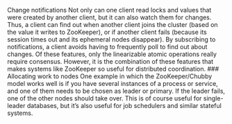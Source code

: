 Change notifications Not only can one client read locks and values that were created by another client, but it can also
watch them for changes. Thus, a client can find out when another client joins the cluster (based
on the value it writes to ZooKeeper), or if another client fails (because its session times out
and its ephemeral nodes disappear). By subscribing to notifications, a client avoids having to
frequently poll to find out about changes. Of these features, only the linearizable atomic operations really require consensus. However, it is
the combination of these features that makes systems like ZooKeeper so useful for distributed
coordination. ### Allocating work to nodes 
One example in which the ZooKeeper/Chubby model works well is if you have several instances of a
process or service, and one of them needs to be chosen as leader or primary. If the leader fails,
one of the other nodes should take over. This is of course useful for single-leader databases, but
it’s also useful for job schedulers and similar stateful systems.